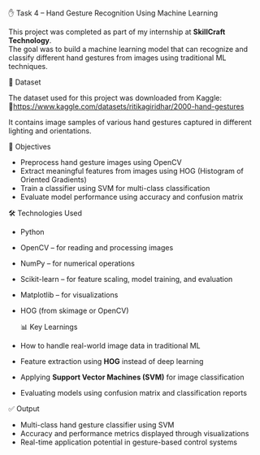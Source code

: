 ✋ Task 4 – Hand Gesture Recognition Using Machine Learning

This project was completed as part of my internship at **SkillCraft Technology**.  
The goal was to build a machine learning model that can recognize and classify different hand gestures from images using traditional ML techniques.

📁 Dataset

The dataset used for this project was downloaded from Kaggle:  
🔗https://www.kaggle.com/datasets/ritikagiridhar/2000-hand-gestures

It contains image samples of various hand gestures captured in different lighting and orientations.

📌 Objectives

- Preprocess hand gesture images using OpenCV
- Extract meaningful features from images using HOG (Histogram of Oriented Gradients)
- Train a classifier using SVM for multi-class classification
- Evaluate model performance using accuracy and confusion matrix

🛠️ Technologies Used

- Python
- OpenCV – for reading and processing images
- NumPy – for numerical operations
- Scikit-learn – for feature scaling, model training, and evaluation
- Matplotlib – for visualizations
- HOG (from skimage or OpenCV)

   📊 Key Learnings

- How to handle real-world image data in traditional ML
- Feature extraction using **HOG** instead of deep learning
- Applying **Support Vector Machines (SVM)** for image classification
- Evaluating models using confusion matrix and classification reports

✅ Output

- Multi-class hand gesture classifier using SVM  
- Accuracy and performance metrics displayed through visualizations  
- Real-time application potential in gesture-based control systems



